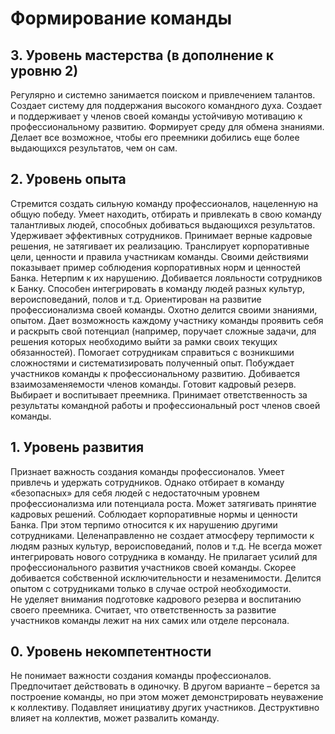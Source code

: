 # Формирование команды

## 3. Уровень мастерства (в дополнение к уровню 2)
Регулярно и системно занимается поиском и привлечением талантов. Создает систему для поддержания высокого командного духа. 
Создает и поддерживает у членов своей команды устойчивую мотивацию к профессиональному развитию. Формирует среду для обмена знаниями. Делает все возможное, чтобы его преемники добились еще более выдающихся результатов, чем он сам. 

## 2. Уровень опыта
Стремится создать сильную команду профессионалов, нацеленную на общую победу. Умеет находить, отбирать и привлекать в свою команду талантливых людей, способных добиваться выдающихся результатов. Удерживает эффективных сотрудников. Принимает верные кадровые решения, не затягивает их реализацию. 
Транслирует корпоративные цели, ценности и правила участникам команды. Своими действиями показывает пример соблюдения корпоративных норм и ценностей Банка. Нетерпим к их нарушению. Добивается лояльности сотрудников к Банку. 
Способен интегрировать в команду людей разных культур, вероисповеданий, полов и т.д. 
Ориентирован на развитие профессионализма своей команды. Охотно делится своими знаниями, опытом. Дает возможность каждому участнику команды проявить себя и раскрыть свой потенциал (например, поручает сложные задачи, для решения которых необходимо выйти за рамки своих текущих обязанностей). Помогает сотрудникам справиться с возникшими сложностями и систематизировать полученный опыт. Побуждает участников команды к профессиональному развитию.
Добивается взаимозаменяемости членов команды. Готовит кадровый резерв. Выбирает и воспитывает преемника. Принимает ответственность за результаты командной работы и профессиональный рост членов своей команды.

## 1. Уровень развития

Признает важность создания команды профессионалов. Умеет привлечь и удержать сотрудников. Однако отбирает в команду «безопасных» для себя людей с недостаточным уровнем профессионализма или потенциала роста. Может затягивать принятие кадровых решений.
Соблюдает корпоративные нормы и ценности Банка. При этом терпимо относится к их нарушению другими сотрудниками. 
Целенаправленно не создает атмосферу терпимости к людям разных культур, вероисповеданий, полов и т.д. Не всегда может интегрировать нового сотрудника в команду.
Не прилагает усилий для профессионального развития участников своей команды. Скорее добивается собственной исключительности и незаменимости. Делится опытом с сотрудниками только в случае острой необходимости.  
Не уделяет внимания подготовке кадрового резерва и воспитанию своего преемника.
Считает, что ответственность за развитие участников команды лежит на них самих или отделе персонала.

## 0. Уровень некомпетентности

Не понимает важности создания команды профессионалов. Предпочитает действовать в одиночку. 
В другом варианте – берется за построение команды, но при этом может демонстрировать неуважение к коллективу. Подавляет инициативу других участников. Деструктивно влияет на коллектив, может развалить команду.

